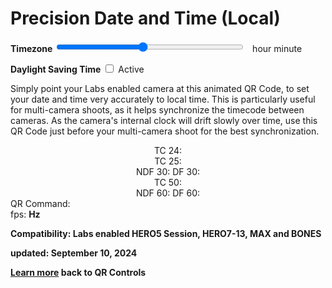 # Precision Date and Time (Local)

<script src="../../jquery.min.js"></script>
<script src="../../qrcodeborder.js"></script>
<style>
        #qrcode{
            width: 100%;
        }
        div{
            width: 100%;
            display: inline-block;
        }
</style>


**Timezone** <input type="range" id="tzid" name="tzid" min="-48" max="56" value="0" style="width: 300px;"><label for="tzid"></label>&nbsp;&nbsp;<b id="tztext"></b> hour <b id="tzmin"></b> minute<br>

**Daylight Saving Time** <input type="checkbox" id="tdid" name="tdid"> <label for="tdid">Active</label><br>

Simply point your Labs enabled camera at this animated QR Code, to set your date and time very accurately to local time. This is particularly useful for multi-camera shoots, as it helps synchronize the timecode between cameras. As the camera's internal clock will drift slowly over time, use this QR Code just before your multi-camera shoot for the best synchronization. 

<center>
<div id="qrcode"></div><br>
TC 24: <b id="tctext24"></b><br>
TC 25: <b id="tctext25"></b><br>
NDF 30: <b id="tctext30"></b>   DF 30: <b id="dftext30"></b><br>
TC 50: <b id="tctext50"></b><br>
NDF 60: <b id="tctext60"></b>   DF 60: <b id="dftext60"></b><br>
</center>
QR Command: <b id="qrtext"></b><br>
fps: <b id="fpstext"> Hz<br>

**Compatibility:** Labs enabled HERO5 Session, HERO7-13, MAX and BONES 
		
updated: September 10, 2024

[Learn more](..) back to QR Controls

<script>
var once = true;
var qrcode;
var cmd = "";
var id = 0;


function id5() {  // 5 characters, so up to 17-bit ID
  return ([1111]+1).replace(/1/g, c =>
    (c ^ crypto.getRandomValues(new Uint8Array(1))[0] % 10 >> c / 4).toString()
  );
}

function getMachineId() 
{
    let machineId = localStorage.getItem('MachineId');
    if (!machineId) {
    	//machineId = crypto.randomUUID();
        machineId = id5();
        localStorage.setItem('MachineId', machineId);
    }
    return machineId;
}

function isDaylightSavingTime(date) {
  // Get the time zone offset for the given date
  const timezoneOffsetMinutes = date.getTimezoneOffset();

  // Get the standard time zone offset for the same date but in January (non-DST period)
  const januaryOffsetMinutes = new Date(date.getFullYear(), 0, 1).getTimezoneOffset();

  // If the current offset is greater than the standard offset, it is DST
  return timezoneOffsetMinutes < januaryOffsetMinutes;
}

function isDST(date) {
  // Get the time zone offset for the given date
  const timezoneOffsetMinutes = date.getTimezoneOffset();

  // Get the standard time zone offset for the same date but in January (non-DST period)
  const januaryOffsetMinutes = new Date(date.getFullYear(), 0, 1).getTimezoneOffset();

  // If the current offset is greater than the standard offset, it is DST
  return timezoneOffsetMinutes < januaryOffsetMinutes;
}

function setTZ() {	
  var today = new Date();
  var tz,td = 0;  
  tz = today.getTimezoneOffset();
  
  if(isDST(today))
  {
     td = 1;
     tz += 60;
  }
  
  if(document.getElementById("tzid") !== null)
  {
	document.getElementById("tzid").value = -tz/15;	
	
	var h = Math.trunc(tz/60);
	var m = tz - h*60;
	document.getElementById("tztext").innerHTML = -h;	
	document.getElementById("tzmin").innerHTML = -m;	
  }
  
  
  if(document.getElementById("tdid") !== null)
  {
	if(td) {
		document.getElementById("tdid").checked = true;
	}
  }
}

function makeQR() {	
  if(once === true)
  {
  	id = getMachineId();  // 5 character 10-base, so up to 17-bit ID
    qrcode = new QRCode(document.getElementById("qrcode"), 
    {
      text : "oT0",
      width : 360,
      height : 360,
      correctLevel : QRCode.CorrectLevel.M
    });
    once = false;
  }
}
function padTime(i) {
  if (i < 10) {i = "0" + i;}  // add zero in front of numbers < 10
  return i;
}
function padTime1000(i) {
  if (i >= 10 && i < 100) {i = "0" + i;}  // add zero in front of numbers < 100
  else if (i < 10) {i = "00" + i;}  // add zero in front of numbers < 10
  return i;
}


function nonDropframeToDropframe(timecode, fps) {
	// Extract hours, minutes, seconds, and frames from the timecode
	const [hours, minutes, seconds, frames] = timecode.split(':').map(Number);

	// Calculate the total number of frames
	const totalFrames = hours * 3600 * fps + minutes * 60 * fps + seconds * fps + frames;

	var i=0,h=0,m=0,s=0,f=0;
	
	for(; i<totalFrames; i++)
	{
		if(f<fps-1)
		{
			f++;	
		}
		else
		{ 
			f = 0;
			s++;
			
			if(s == 60)
			{
				if(Math.trunc(m/10)*10 != m)
				{
					// drop frame every minute except every 10 minutes
					if(fps == 60)
						f = 4;
					else
						f = 2;
				}
				
				s = 0;
				m++;
				if(m == 60)
				{
					m = 0;
					h++;
				}
			}
		} 
	}

	// Format the dropframe timecode
	const dropframeTimecode = padTime(h)+":"+padTime(m)+":"+padTime(s)+";"+padTime(f);

	return dropframeTimecode;
}




function nonDropframeToDropframeFast(timecode, fps) {
	// Extract hours, minutes, seconds, and frames from the timecode
	const [hours, minutes, seconds, frames] = timecode.split(':').map(Number);

	// Calculate the total number of frames
	const totalFrames = hours * 3600 * fps + minutes * 60 * fps + seconds * fps + frames;

	var i=0,h=0,m=0,s=0,f=0;
	
	if(fps == 30 || fps == 60)
	{
		var mult = Math.trunc(fps/30);
		while(i+18000*mult <= totalFrames) /// every 10 minutes adds 18*mult frames 
		{
			i += 18000*mult
			f += 18*mult;
			m += 10;
		}
	
		while(f>=fps)
		{
			s++; f-=fps;
		}
		while(s>=60)
		{
			m++; s-=60;
		}
		while(m>=60)
		{
			h++; m-=60;
		}
	}

	for(;i<totalFrames-fps;)
	{
		i += fps-f;
		f += fps-f;
		
		if(f<fps-1)
		{
			f++;	
		}
		else
		{ 
			f = 0;
			s++;
			
			if(s == 60)
			{
				if(Math.trunc(m/10)*10 != m)
				{
					// drop frame every minute except every 10 minutes
					if(fps == 60)
						f = 4;
					else
						f = 2;
				}
				
				s = 0;
				m++;
				if(m == 60)
				{
					m = 0;
					h++;
				}
			}
		} 
	}
	
	
	for(; i<totalFrames; i++)
	{
		if(f<fps-1)
		{
			f++;	
		}
		else
		{ 
			f = 0;
			s++;
			
			if(s == 60)
			{
				if(Math.trunc(m/10)*10 != m)
				{
					// drop frame every minute except every 10 minutes
					if(fps == 60)
						f = 4;
					else
						f = 2;
				}
				
				s = 0;
				m++;
				if(m == 60)
				{
					m = 0;
					h++;
				}
			}
		} 
	}

	// Format the dropframe timecode
	const dropframeTimecode = padTime(h)+":"+padTime(m)+":"+padTime(s)+";"+padTime(f);

	return dropframeTimecode;
}

/*
var j,h=0,m=0,s=0,f=0;
for(j=0;j<1000;j++)
{
    h = Math.trunc(Math.random()*24);
    m = Math.trunc(Math.random()*60);
    s = Math.trunc(Math.random()*60);
    f = Math.trunc(Math.random()*60);
    tc = padTime(h)+":"+padTime(m)+":"+padTime(s)+":"+padTime(f);
    S = nonDropframeToDropframe(tc,60);
    F = nonDropframeToDropframeFast(tc,60);
    
    //if(0 === j)
    //{
    //  alert(tc);
    //}
    
    if(0 !== S.localeCompare(F))
    {
        alert(S + "!=" + F);
        exit();
    }
}

alert("done");
*/   

var starttime = 0;
var updates = 0;
var tlast = 0;
var fps = "1";

function timeLoop()
{
  var today;
  var yy,mm,dd,h,m,s;
  var ms,tz;
  
  today = new Date();
  yy = today.getFullYear() - 2000;
  mm = today.getMonth() + 1;
  dd = today.getDate();
  h = today.getHours();
  m = today.getMinutes();
  s = today.getSeconds();
  ms = today.getMilliseconds();
  yy = padTime(yy);
  mm = padTime(mm);
  dd = padTime(dd);
  
  var tmilli = (ms/1000) + s + (m * 60) + (h * 60 * 60);
  var tnow = tmilli;
  tmilli /= 1.001; //29.97 vs 30.0
  var fixtmilli = tmilli;
  
  h = padTime(h);
  m = padTime(m);
  s = padTime(s);
  //ms = Math.floor(ms / 10); // hundredths
  ms = padTime1000(ms);
  
  if(document.getElementById("tzid") !== null)
  {
	tz = parseInt(document.getElementById("tzid").value) * 15;	

	var H = Math.trunc(tz/60);
	var M = tz - H*60;
	document.getElementById("tztext").innerHTML = H;	
	document.getElementById("tzmin").innerHTML = M;	
	
	if(Math.trunc(tz/60) == tz/60)
		tz = tz/60;  // only need hours when precise.
  }

  var td = 0;
  if(document.getElementById("tdid") !== null) 
  {
	if(document.getElementById("tdid").checked) {
		td = 1;
	}
  }

  cmd = "oT" + yy + mm + dd + h + m + s + "." + ms + "oTD" + td + "oTZ" + tz + "oTI" + id;
  qrcode.clear(); 
  qrcode.makeCode(cmd);
  document.getElementById("qrtext").innerHTML = cmd;
  
  var tc25 = h + ":" + m + ":" + s + ":" + padTime(Math.trunc(ms * 25 / 1000));
  var tc50 = h + ":" + m + ":" + s + ":" + padTime(Math.trunc(ms * 50 / 1000));
   
  h = Math.trunc(tmilli / (60 * 60));  tmilli -= h * (60 * 60);
  m = Math.trunc(tmilli / (60 ));  tmilli -= m * (60);
  s = Math.trunc(tmilli);  tmilli -= s;
  ms = Math.trunc(tmilli * 1000);
  
  h = padTime(h);
  m = padTime(m);
  s = padTime(s);
   
  var tc24 = h + ":" + m + ":" + s + ":" + padTime(Math.trunc(ms * 24 / 1000));
  var tc30 = h + ":" + m + ":" + s + ":" + padTime(Math.trunc(ms * 30 / 1000));
  var tc60 = h + ":" + m + ":" + s + ":" + padTime(Math.trunc(ms * 60 / 1000));
 
  var df30 = nonDropframeToDropframeFast(tc30, 30);
  var df60 = nonDropframeToDropframeFast(tc60, 60);
 
  document.getElementById("tctext24").innerHTML = tc24;  
  document.getElementById("tctext25").innerHTML = tc25;  
  document.getElementById("tctext30").innerHTML = tc30;  
  document.getElementById("dftext30").innerHTML = df30;  
  document.getElementById("tctext50").innerHTML = tc50;  
  document.getElementById("tctext60").innerHTML = tc60;
  document.getElementById("dftext60").innerHTML = df60;
  
  var tdelta = tnow - tlast;
  if(starttime == 0)
  {
    updates = 0;
    starttime = tnow;
  }
  else
  {
    updates = updates + 1;
    if(updates > 5)
      fps = updates / (tnow - starttime);
  }
  
  document.getElementById("fpstext").innerHTML = Math.trunc(fps*100)/100;
   
  if(updates > 100)
  {
    updates = 50;
    starttime += (tnow - starttime)/2;
  }
  if(tdelta > 1 && tlast > 0)
  {
    updates = 0;
	starttime = tnow;
  }
  tlast = tnow;
  
  requestAnimationFrame(timeLoop);
  //var t;
  //if(fps > 60) 
  //   t = setTimeout(timeLoop, 10);
  //else
  //   t = setTimeout(timeLoop, 0);
}

function myReloadFunction() {
  location.reload();
}

makeQR();
setTZ();
timeLoop();

</script>
